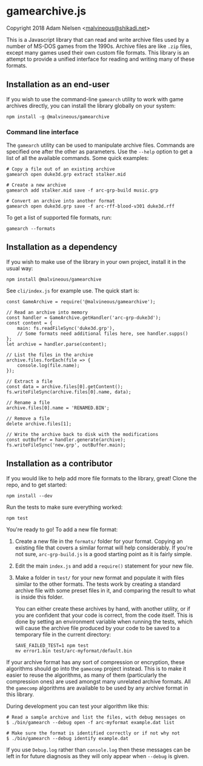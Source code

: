 # gamearchive.js
Copyright 2018 Adam Nielsen <<malvineous@shikadi.net>>  

This is a Javascript library that can read and write archive files
used by a number of MS-DOS games from the 1990s.  Archive files are
like `.zip` files, except many games used their own custom file
formats.  This library is an attempt to provide a unified interface
for reading and writing many of these formats.

## Installation as an end-user

If you wish to use the command-line `gamearch` utility to work with
game archives directly, you can install the library globally on your
system:

    npm install -g @malvineous/gamearchive

### Command line interface

The `gamearch` utility can be used to manipulate archive files.
Commands are specified one after the other as parameters.  Use the
`--help` option to get a list of all the available commands.  Some
quick examples:

    # Copy a file out of an existing archive
    gamearch open duke3d.grp extract stalker.mid
    
    # Create a new archive
    gamearch add stalker.mid save -f arc-grp-build music.grp
    
    # Convert an archive into another format
    gamearch open duke3d.grp save -f arc-rff-blood-v301 duke3d.rff

To get a list of supported file formats, run:

    gamearch --formats

## Installation as a dependency

If you wish to make use of the library in your own project, install it
in the usual way:

    npm install @malvineous/gamearchive

See `cli/index.js` for example use.  The quick start is:

    const GameArchive = require('@malvineous/gamearchive');
    
    // Read an archive into memory
    const handler = GameArchive.getHandler('arc-grp-duke3d');
    const content = {
        main: fs.readFileSync('duke3d.grp'),
        // Some formats need additional files here, see handler.supps()
    };
    let archive = handler.parse(content);
    
    // List the files in the archive
    archive.files.forEach(file => {
        console.log(file.name);
    });
    
    // Extract a file
    const data = archive.files[0].getContent();
    fs.writeFileSync(archive.files[0].name, data);

    // Rename a file
    archive.files[0].name = 'RENAMED.BIN';
    
    // Remove a file
    delete archive.files[1];
    
    // Write the archive back to disk with the modifications
    const outBuffer = handler.generate(archive);
    fs.writeFileSync('new.grp', outBuffer.main);

## Installation as a contributor

If you would like to help add more file formats to the library, great!
Clone the repo, and to get started:

    npm install --dev

Run the tests to make sure everything worked:

    npm test

You're ready to go!  To add a new file format:

 1. Create a new file in the `formats/` folder for your format.
    Copying an existing file that covers a similar format will help
    considerably.  If you're not sure, `arc-grp-build.js` is a good
    starting point as it is fairly simple.
    
 2. Edit the main `index.js` and add a `require()` statement for your new file.
    
 3. Make a folder in `test/` for your new format and populate it with
    files similar to the other formats.  The tests work by creating
    a standard archive file with some preset files in it, and
    comparing the result to what is inside this folder.
    
    You can either create these archives by hand, with another utility, or if
    you are confident that your code is correct, from the code itself.  This is
    done by setting an environment variable when running the tests, which will
    cause the archive file produced by your code to be saved to a temporary
    file in the current directory:
    
        SAVE_FAILED_TEST=1 npm test
        mv error1.bin test/arc-myformat/default.bin

If your archive format has any sort of compression or encryption,
these algorithms should go into the `gamecomp` project instead.  This
is to make it easier to reuse the algorithms, as many of them
(particularly the compression ones) are used amongst many unrelated
archive formats.  All the `gamecomp` algorithms are available to be
used by any archive format in this library.

During development you can test your algorithm like this:

    # Read a sample archive and list the files, with debug messages on
    $ ./bin/gamearch --debug open -f arc-myformat example.dat list

    # Make sure the format is identified correctly or if not why not
    $ ./bin/gamearch --debug identify example.dat

If you use `Debug.log` rather than `console.log` then these messages can be left
in for future diagnosis as they will only appear when `--debug` is given.
